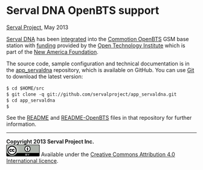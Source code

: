 Serval DNA OpenBTS support
==========================
[Serval Project][], May 2013

[Serval DNA][] has been [integrated][] into the [Commotion OpenBTS][] GSM base
station with [funding][] provided by the [Open Technology Institute][OTI] which
is part of the [New America Foundation][NAF].

The source code, sample configuration and technical documentation is in the
[app\_servaldna][] repository, which is available on GitHub.  You can use
[Git][] to download the latest version:

    $ cd $HOME/src
    $ git clone -q git://github.com/servalproject/app_servaldna.git
    $ cd app_servaldna
    $

See the [README][] and [README-OpenBTS][] files in that repository for further
information.

-----
**Copyright 2013 Serval Project Inc.**  
![CC-BY-4.0](./cc-by-4.0.png)
Available under the [Creative Commons Attribution 4.0 International licence][CC BY 4.0].


[Serval Project]: http://www.servalproject.org/
[CC BY 4.0]: http://creativecommons.org/licenses/by/4.0/
[Commotion OpenBTS]: https://commotionwireless.net/projects/openbts
[Serval DNA]: http://developer.servalproject.org/dokuwiki/doku.php?id=content:servaldna:
[integrated]: http://developer.servalproject.org/dokuwiki/doku.php?id=content:tech:commotion_openbts
[funding]: http://developer.servalproject.org/dokuwiki/doku.php?id=content:activity:naf1
[OTI]: http://oti.newamerica.net/
[NAF]: http://www.newamerica.net/
[app\_servaldna]: https://github.com/servalproject/app_servaldna
[Git]: http://git-scm.com/
[README]: https://github.com/servalproject/app_servaldna/blob/master/README.md
[README-OpenBTS]: https://github.com/servalproject/app_servaldna/blob/master/README-OpenBTS.md
